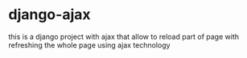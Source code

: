 # django-ajax
this is a django project with ajax that allow to reload part of page with refreshing the whole page using ajax technology
